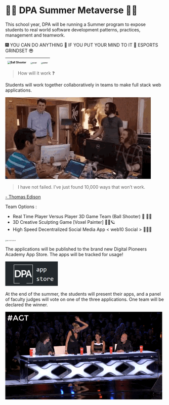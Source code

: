 # 🤖🌠 DPA Summer Metaverse 📀💯

This school year, DPA will be running a Summer program to expose students to real world software development patterns, practices, management and teamwork.

 🎆 YOU CAN DO ANYTHING 💯 IF YOU PUT YOUR MIND TO IT 📣 ESPORTS GRINDSET  😎

| <img src="gifs/ballshooter.gif" alt="Ball Shooter" style="zoom:60%;" /> | <img src="gifs/social.gif" alt="social" style="zoom: 33%;" /> | <img src="gifs/painter.gif" alt="painter" style="zoom:33%;" /> |
| ------------------------------------------------------------ | ------------------------------------------------------------ | ------------------------------------------------------------ |



> How will it work ❓

Students will work together collaboratively in teams to make full stack web applications.

<img src="gifs/teamwork.gif" alt="teamwork"  />

> I have not failed. I’ve just found 10,000 ways that won’t work.

[ - Thomas Edison ](https://blackmousedesign.com.au/2014/05/stop-procrastinating/i_have_not_failed_edison/)

Team Options : 

* Real Time Player Versus Player 3D Game Team (Ball Shooter) 🔫 🥎🤖
* 3D Creative Sculpting Game [Voxel Painter] 🎨🎁🪐
* High Speed Decentralized Social Media App < web10 Social > 🦜💭💬

<img src="gifs/app-store-peruse.gif" alt="app-store-peruse" style="zoom: 25%;" />

The applications will be published to the brand new Digital Pioneers Academy App Store. The apps will be tracked for usage!

<img src="gifs/DPA-app-store.png" alt="DPA-app-store" style="zoom:50%;" />

At the end of the summer, the students will present their apps, and a panel of faculty judges will vote on one of the three applications. One team will be declared the winner.

![golden buzzer](gifs/goldenbuzzer.gif)